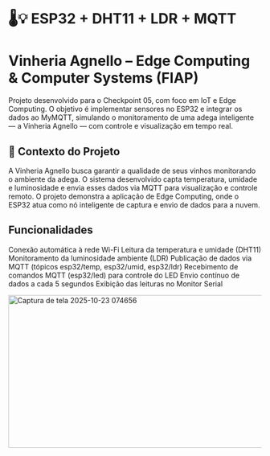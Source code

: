 # 🌡️💡 ESP32 + DHT11 + LDR + MQTT

# Vinheria Agnello – Edge Computing & Computer Systems (FIAP)

Projeto desenvolvido para o Checkpoint 05, com foco em IoT e Edge Computing.
O objetivo é implementar sensores no ESP32 e integrar os dados ao MyMQTT, simulando o monitoramento de uma adega inteligente — a Vinheria Agnello — com controle e visualização em tempo real.

## 🧠 Contexto do Projeto

A Vinheria Agnello busca garantir a qualidade de seus vinhos monitorando o ambiente da adega.
O sistema desenvolvido capta temperatura, umidade e luminosidade e envia esses dados via MQTT para visualização e controle remoto.
O projeto demonstra a aplicação de Edge Computing, onde o ESP32 atua como nó inteligente de captura e envio de dados para a nuvem.

## Funcionalidades

 Conexão automática à rede Wi-Fi
 Leitura da temperatura e umidade (DHT11)
 Monitoramento da luminosidade ambiente (LDR)
 Publicação de dados via MQTT (tópicos esp32/temp, esp32/umid, esp32/ldr)
 Recebimento de comandos MQTT (esp32/led) para controle do LED
 Envio contínuo de dados a cada 5 segundos
 Exibição das leituras no Monitor Serial


<img width="566" height="304" alt="Captura de tela 2025-10-23 074656" src="https://github.com/user-attachments/assets/5745acee-c640-48b8-be8b-0f1dac9de8e1" />
